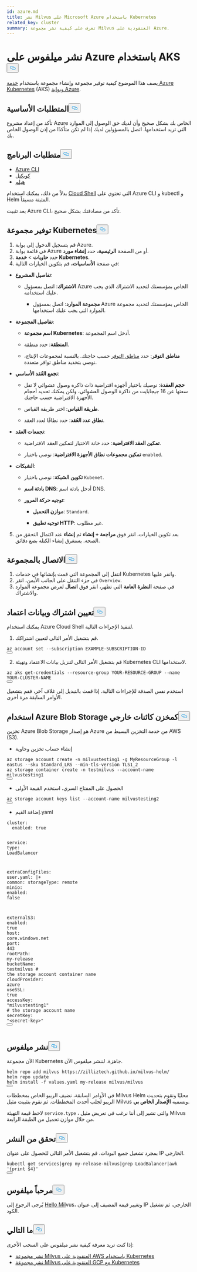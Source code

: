 ```yaml
---
id: azure.md
title: نشر Milvus على Microsoft Azure باستخدام Kubernetes
related_key: cluster
summary: تعرف على كيفية نشر مجموعة Milvus العنقودية على Azure.
---
```

<h1 id="Deploy-Milvus-on-Azure-with-AKS" class="common-anchor-header">نشر ميلفوس على Azure باستخدام AKS<button data-href="#Deploy-Milvus-on-Azure-with-AKS" class="anchor-icon" translate="no">
      <svg translate="no"
        aria-hidden="true"
        focusable="false"
        height="20"
        version="1.1"
        viewBox="0 0 16 16"
        width="16"
      >
        <path
          fill="#0092E4"
          fill-rule="evenodd"
          d="M4 9h1v1H4c-1.5 0-3-1.69-3-3.5S2.55 3 4 3h4c1.45 0 3 1.69 3 3.5 0 1.41-.91 2.72-2 3.25V8.59c.58-.45 1-1.27 1-2.09C10 5.22 8.98 4 8 4H4c-.98 0-2 1.22-2 2.5S3 9 4 9zm9-3h-1v1h1c1 0 2 1.22 2 2.5S13.98 12 13 12H9c-.98 0-2-1.22-2-2.5 0-.83.42-1.64 1-2.09V6.25c-1.09.53-2 1.84-2 3.25C6 11.31 7.55 13 9 13h4c1.45 0 3-1.69 3-3.5S14.5 6 13 6z"
        ></path>
      </svg>
    </button></h1><p>يصف هذا الموضوع كيفية توفير مجموعة وإنشاء مجموعة باستخدام <a href="https://azure.microsoft.com/en-us/services/kubernetes-service/#overview">خدمة Azure Kubernetes</a> (AKS) <a href="https://portal.azure.com">وبوابة Azure</a>.</p>
<h2 id="Prerequisites" class="common-anchor-header">المتطلبات الأساسية<button data-href="#Prerequisites" class="anchor-icon" translate="no">
      <svg translate="no"
        aria-hidden="true"
        focusable="false"
        height="20"
        version="1.1"
        viewBox="0 0 16 16"
        width="16"
      >
        <path
          fill="#0092E4"
          fill-rule="evenodd"
          d="M4 9h1v1H4c-1.5 0-3-1.69-3-3.5S2.55 3 4 3h4c1.45 0 3 1.69 3 3.5 0 1.41-.91 2.72-2 3.25V8.59c.58-.45 1-1.27 1-2.09C10 5.22 8.98 4 8 4H4c-.98 0-2 1.22-2 2.5S3 9 4 9zm9-3h-1v1h1c1 0 2 1.22 2 2.5S13.98 12 13 12H9c-.98 0-2-1.22-2-2.5 0-.83.42-1.64 1-2.09V6.25c-1.09.53-2 1.84-2 3.25C6 11.31 7.55 13 9 13h4c1.45 0 3-1.69 3-3.5S14.5 6 13 6z"
        ></path>
      </svg>
    </button></h2><p>تأكد من إعداد مشروع Azure الخاص بك بشكل صحيح وأن لديك حق الوصول إلى الموارد التي تريد استخدامها. اتصل بالمسؤولين لديك إذا لم تكن متأكدًا من إذن الوصول الخاص بك.</p>
<h2 id="Software-requirements" class="common-anchor-header">متطلبات البرنامج<button data-href="#Software-requirements" class="anchor-icon" translate="no">
      <svg translate="no"
        aria-hidden="true"
        focusable="false"
        height="20"
        version="1.1"
        viewBox="0 0 16 16"
        width="16"
      >
        <path
          fill="#0092E4"
          fill-rule="evenodd"
          d="M4 9h1v1H4c-1.5 0-3-1.69-3-3.5S2.55 3 4 3h4c1.45 0 3 1.69 3 3.5 0 1.41-.91 2.72-2 3.25V8.59c.58-.45 1-1.27 1-2.09C10 5.22 8.98 4 8 4H4c-.98 0-2 1.22-2 2.5S3 9 4 9zm9-3h-1v1h1c1 0 2 1.22 2 2.5S13.98 12 13 12H9c-.98 0-2-1.22-2-2.5 0-.83.42-1.64 1-2.09V6.25c-1.09.53-2 1.84-2 3.25C6 11.31 7.55 13 9 13h4c1.45 0 3-1.69 3-3.5S14.5 6 13 6z"
        ></path>
      </svg>
    </button></h2><ul>
<li><a href="https://docs.microsoft.com/en-us/cli/azure/install-azure-cli#install">Azure CLI</a></li>
<li><a href="https://kubernetes.io/docs/tasks/tools/">كوبكتل</a></li>
<li><a href="https://helm.sh/docs/intro/install/">هيلم</a></li>
</ul>
<p>بدلاً من ذلك، يمكنك استخدام <a href="https://learn.microsoft.com/en-us/azure/cloud-shell/overview">Cloud Shell</a> التي تحتوي على Azure CLI و kubectl و Helm المثبتة مسبقاً.</p>
<div class="alert note">بعد تثبيت Azure CLI، تأكد من مصادقتك بشكل صحيح. </div>
<h2 id="Provision-a-Kubernetes-cluster" class="common-anchor-header">توفير مجموعة Kubernetes<button data-href="#Provision-a-Kubernetes-cluster" class="anchor-icon" translate="no">
      <svg translate="no"
        aria-hidden="true"
        focusable="false"
        height="20"
        version="1.1"
        viewBox="0 0 16 16"
        width="16"
      >
        <path
          fill="#0092E4"
          fill-rule="evenodd"
          d="M4 9h1v1H4c-1.5 0-3-1.69-3-3.5S2.55 3 4 3h4c1.45 0 3 1.69 3 3.5 0 1.41-.91 2.72-2 3.25V8.59c.58-.45 1-1.27 1-2.09C10 5.22 8.98 4 8 4H4c-.98 0-2 1.22-2 2.5S3 9 4 9zm9-3h-1v1h1c1 0 2 1.22 2 2.5S13.98 12 13 12H9c-.98 0-2-1.22-2-2.5 0-.83.42-1.64 1-2.09V6.25c-1.09.53-2 1.84-2 3.25C6 11.31 7.55 13 9 13h4c1.45 0 3-1.69 3-3.5S14.5 6 13 6z"
        ></path>
      </svg>
    </button></h2><ol>
<li>قم بتسجيل الدخول إلى بوابة Azure.</li>
<li>في قائمة بوابة Azure أو من الصفحة <strong>الرئيسية،</strong> حدد <strong>إنشاء مورد</strong>.</li>
<li>حدد <strong>حاويات</strong> &gt; <strong>خدمة Kubernetes</strong>.</li>
<li>في صفحة <strong>الأساسيات،</strong> قم بتكوين الخيارات التالية:</li>
</ol>
<ul>
<li><p><strong>تفاصيل المشروع</strong>:</p>
<ul>
<li><p><strong>الاشتراك</strong>: اتصل بمسؤول Azure الخاص بمؤسستك لتحديد الاشتراك الذي يجب عليك استخدامه.</p>
<ul>
<li><strong>مجموعة الموارد</strong>: اتصل بمسؤول Azure الخاص بمؤسستك لتحديد مجموعة الموارد التي يجب عليك استخدامها.</li>
</ul></li>
</ul></li>
<li><p><strong>تفاصيل المجموعة</strong>:</p>
<ul>
<li><p><strong>اسم مجموعة Kubernetes</strong>: أدخل اسم المجموعة.</p></li>
<li><p><strong>المنطقة</strong>: حدد منطقة.</p></li>
<li><p><strong>مناطق التوفر</strong>: حدد <a href="https://docs.microsoft.com/en-us/azure/aks/availability-zones#overview-of-availability-zones-for-aks-clusters">مناطق التوفر</a> حسب حاجتك. بالنسبة لمجموعات الإنتاج، نوصي بتحديد مناطق توافر متعددة.</p></li>
</ul></li>
<li><p><strong>تجمع العُقد الأساسي</strong>:</p>
<ul>
<li><p><strong>حجم العقدة</strong>: نوصيك باختيار أجهزة افتراضية ذات ذاكرة وصول عشوائي لا تقل سعتها عن 16 جيجابايت من ذاكرة الوصول العشوائي، ولكن يمكنك تحديد أحجام الأجهزة الافتراضية حسب حاجتك.</p></li>
<li><p><strong>طريقة القياس</strong>: اختر طريقة القياس.</p></li>
<li><p><strong>نطاق عدد العُقد</strong>: حدد نطاقًا لعدد العقد.</p></li>
</ul></li>
<li><p><strong>تجمعات العقد</strong>:</p>
<ul>
<li><p><strong>تمكين العقد الافتراضية</strong>: حدد خانة الاختيار لتمكين العقد الافتراضية.</p></li>
<li><p><strong>تمكين مجموعات نطاق الأجهزة الافتراضية</strong>: نوصي باختيار <code translate="no">enabled</code>.</p></li>
</ul></li>
<li><p><strong>الشبكات</strong>:</p>
<ul>
<li><p><strong>تكوين الشبكة</strong>: نوصي باختيار <code translate="no">Kubenet</code>.</p></li>
<li><p><strong>بادئة اسم DNS</strong>: أدخل بادئة اسم DNS.</p></li>
<li><p><strong>توجيه حركة المرور</strong>:</p>
<ul>
<li><p><strong>موازن التحميل</strong>: <code translate="no">Standard</code>.</p></li>
<li><p><strong>توجيه تطبيق HTTP</strong>: غير مطلوب.</p></li>
</ul></li>
</ul></li>
</ul>
<ol start="5">
<li>بعد تكوين الخيارات، انقر فوق <strong>مراجعة + إنشاء</strong> ثم <strong>إنشاء</strong> عند اكتمال التحقق من الصحة. يستغرق إنشاء الكتلة بضع دقائق.</li>
</ol>
<h2 id="Connect-to-the-cluster" class="common-anchor-header">الاتصال بالمجموعة<button data-href="#Connect-to-the-cluster" class="anchor-icon" translate="no">
      <svg translate="no"
        aria-hidden="true"
        focusable="false"
        height="20"
        version="1.1"
        viewBox="0 0 16 16"
        width="16"
      >
        <path
          fill="#0092E4"
          fill-rule="evenodd"
          d="M4 9h1v1H4c-1.5 0-3-1.69-3-3.5S2.55 3 4 3h4c1.45 0 3 1.69 3 3.5 0 1.41-.91 2.72-2 3.25V8.59c.58-.45 1-1.27 1-2.09C10 5.22 8.98 4 8 4H4c-.98 0-2 1.22-2 2.5S3 9 4 9zm9-3h-1v1h1c1 0 2 1.22 2 2.5S13.98 12 13 12H9c-.98 0-2-1.22-2-2.5 0-.83.42-1.64 1-2.09V6.25c-1.09.53-2 1.84-2 3.25C6 11.31 7.55 13 9 13h4c1.45 0 3-1.69 3-3.5S14.5 6 13 6z"
        ></path>
      </svg>
    </button></h2><ol>
<li>انتقل إلى المجموعة التي قمت بإنشائها في خدمات Kubernetes وانقر عليها.</li>
<li>في جزء التنقل على الجانب الأيمن، انقر <code translate="no">Overview</code>.</li>
<li>في صفحة <strong>النظرة العامة</strong> التي تظهر، انقر فوق <strong>اتصال</strong> لعرض مجموعة الموارد والاشتراك.</li>
</ol>
<h2 id="Set-a-subscription-and-credentials" class="common-anchor-header">تعيين اشتراك وبيانات اعتماد<button data-href="#Set-a-subscription-and-credentials" class="anchor-icon" translate="no">
      <svg translate="no"
        aria-hidden="true"
        focusable="false"
        height="20"
        version="1.1"
        viewBox="0 0 16 16"
        width="16"
      >
        <path
          fill="#0092E4"
          fill-rule="evenodd"
          d="M4 9h1v1H4c-1.5 0-3-1.69-3-3.5S2.55 3 4 3h4c1.45 0 3 1.69 3 3.5 0 1.41-.91 2.72-2 3.25V8.59c.58-.45 1-1.27 1-2.09C10 5.22 8.98 4 8 4H4c-.98 0-2 1.22-2 2.5S3 9 4 9zm9-3h-1v1h1c1 0 2 1.22 2 2.5S13.98 12 13 12H9c-.98 0-2-1.22-2-2.5 0-.83.42-1.64 1-2.09V6.25c-1.09.53-2 1.84-2 3.25C6 11.31 7.55 13 9 13h4c1.45 0 3-1.69 3-3.5S14.5 6 13 6z"
        ></path>
      </svg>
    </button></h2><div class="alert note">يمكنك استخدام Azure Cloud Shell لتنفيذ الإجراءات التالية.</div>
<ol>
<li>قم بتشغيل الأمر التالي لتعيين اشتراكك.</li>
</ol>
<pre><code translate="no" class="language-shell">az account set --subscription EXAMPLE-SUBSCRIPTION-ID
<button class="copy-code-btn"></button></code></pre>
<ol start="2">
<li>قم بتشغيل الأمر التالي لتنزيل بيانات الاعتماد وتهيئة Kubernetes CLI لاستخدامها.</li>
</ol>
<pre><code translate="no" class="language-shell">az aks get-credentials --resource-group YOUR-RESOURCE-GROUP --name YOUR-CLUSTER-NAME
<button class="copy-code-btn"></button></code></pre>
<div class="alert note">
استخدم نفس الصدفة للإجراءات التالية. إذا قمت بالتبديل إلى غلاف آخر، فقم بتشغيل الأوامر السابقة مرة أخرى.</div>
<h2 id="Using-Azure-Blob-Storage-as-external-object-storage" class="common-anchor-header">استخدام Azure Blob Storage كمخزن كائنات خارجي<button data-href="#Using-Azure-Blob-Storage-as-external-object-storage" class="anchor-icon" translate="no">
      <svg translate="no"
        aria-hidden="true"
        focusable="false"
        height="20"
        version="1.1"
        viewBox="0 0 16 16"
        width="16"
      >
        <path
          fill="#0092E4"
          fill-rule="evenodd"
          d="M4 9h1v1H4c-1.5 0-3-1.69-3-3.5S2.55 3 4 3h4c1.45 0 3 1.69 3 3.5 0 1.41-.91 2.72-2 3.25V8.59c.58-.45 1-1.27 1-2.09C10 5.22 8.98 4 8 4H4c-.98 0-2 1.22-2 2.5S3 9 4 9zm9-3h-1v1h1c1 0 2 1.22 2 2.5S13.98 12 13 12H9c-.98 0-2-1.22-2-2.5 0-.83.42-1.64 1-2.09V6.25c-1.09.53-2 1.84-2 3.25C6 11.31 7.55 13 9 13h4c1.45 0 3-1.69 3-3.5S14.5 6 13 6z"
        ></path>
      </svg>
    </button></h2><p>تخزين Azure Blob Storage هو إصدار Azure من خدمة التخزين البسيط من AWS (S3).</p>
<ul>
<li>إنشاء حساب تخزين وحاوية</li>
</ul>
<pre><code translate="no" class="language-bash">az storage account create -n milvustesting1 -g MyResourceGroup -l eastus --sku Standard_LRS --min-tls-version TLS1_2
az storage container create -n testmilvus --account-name milvustesting1
<button class="copy-code-btn"></button></code></pre>
<ul>
<li>الحصول على المفتاح السري، استخدم القيمة الأولى</li>
</ul>
<pre><code translate="no" class="language-bash">az storage account keys list --account-name milvustesting2
<button class="copy-code-btn"></button></code></pre>
<ul>
<li>إضافة القيم.yaml</li>
</ul>
<pre><code translate="no" class="language-yaml"><span class="hljs-attr">cluster:</span>
  <span class="hljs-attr">enabled:</span> <span class="hljs-literal">true</span>

<span class="hljs-attr">service:</span>
  <span class="hljs-attr">type:</span> <span class="hljs-string">LoadBalancer</span>

<span class="hljs-attr">extraConfigFiles:</span>
  <span class="hljs-attr">user.yaml:</span> <span class="hljs-string">|+
    common:
      storageType: remote
</span>
<span class="hljs-attr">minio:</span>
  <span class="hljs-attr">enabled:</span> <span class="hljs-literal">false</span>

<span class="hljs-attr">externalS3:</span>
  <span class="hljs-attr">enabled:</span> <span class="hljs-literal">true</span>
  <span class="hljs-attr">host:</span> <span class="hljs-string">core.windows.net</span>
  <span class="hljs-attr">port:</span> <span class="hljs-number">443</span>
  <span class="hljs-attr">rootPath:</span> <span class="hljs-string">my-release</span>
  <span class="hljs-attr">bucketName:</span> <span class="hljs-string">testmilvus</span> <span class="hljs-comment"># the storage account container name</span>
  <span class="hljs-attr">cloudProvider:</span> <span class="hljs-string">azure</span>
  <span class="hljs-attr">useSSL:</span> <span class="hljs-literal">true</span>
  <span class="hljs-attr">accessKey:</span> <span class="hljs-string">&quot;milvustesting1&quot;</span> <span class="hljs-comment"># the storage account name</span>
  <span class="hljs-attr">secretKey:</span> <span class="hljs-string">&quot;&lt;secret-key&gt;&quot;</span> 
<button class="copy-code-btn"></button></code></pre>
<h2 id="Deploy-Milvus" class="common-anchor-header">نشر ميلفوس<button data-href="#Deploy-Milvus" class="anchor-icon" translate="no">
      <svg translate="no"
        aria-hidden="true"
        focusable="false"
        height="20"
        version="1.1"
        viewBox="0 0 16 16"
        width="16"
      >
        <path
          fill="#0092E4"
          fill-rule="evenodd"
          d="M4 9h1v1H4c-1.5 0-3-1.69-3-3.5S2.55 3 4 3h4c1.45 0 3 1.69 3 3.5 0 1.41-.91 2.72-2 3.25V8.59c.58-.45 1-1.27 1-2.09C10 5.22 8.98 4 8 4H4c-.98 0-2 1.22-2 2.5S3 9 4 9zm9-3h-1v1h1c1 0 2 1.22 2 2.5S13.98 12 13 12H9c-.98 0-2-1.22-2-2.5 0-.83.42-1.64 1-2.09V6.25c-1.09.53-2 1.84-2 3.25C6 11.31 7.55 13 9 13h4c1.45 0 3-1.69 3-3.5S14.5 6 13 6z"
        ></path>
      </svg>
    </button></h2><p>الآن مجموعة Kubernetes جاهزة. لننشر ميلفوس الآن.</p>
<pre><code translate="no" class="language-bash">helm repo add milvus https://zilliztech.github.io/milvus-helm/
helm repo update
helm install -f values.yaml my-release milvus/milvus
<button class="copy-code-btn"></button></code></pre>
<p>في الأوامر السابقة، نضيف الريبو الخاص بمخططات Milvus Helm محليًا ونقوم بتحديث الريبو لجلب أحدث المخططات. ثم نقوم بتثبيت مثيل Milvus ونسميه <strong>الإصدار الخاص بي</strong>.</p>
<p>لاحظ قيمة التهيئة <code translate="no">service.type</code> ، والتي تشير إلى أننا نرغب في تعريض مثيل Milvus من خلال موازن تحميل من الطبقة الرابعة.</p>
<h2 id="Verify-the-deployment" class="common-anchor-header">تحقق من النشر<button data-href="#Verify-the-deployment" class="anchor-icon" translate="no">
      <svg translate="no"
        aria-hidden="true"
        focusable="false"
        height="20"
        version="1.1"
        viewBox="0 0 16 16"
        width="16"
      >
        <path
          fill="#0092E4"
          fill-rule="evenodd"
          d="M4 9h1v1H4c-1.5 0-3-1.69-3-3.5S2.55 3 4 3h4c1.45 0 3 1.69 3 3.5 0 1.41-.91 2.72-2 3.25V8.59c.58-.45 1-1.27 1-2.09C10 5.22 8.98 4 8 4H4c-.98 0-2 1.22-2 2.5S3 9 4 9zm9-3h-1v1h1c1 0 2 1.22 2 2.5S13.98 12 13 12H9c-.98 0-2-1.22-2-2.5 0-.83.42-1.64 1-2.09V6.25c-1.09.53-2 1.84-2 3.25C6 11.31 7.55 13 9 13h4c1.45 0 3-1.69 3-3.5S14.5 6 13 6z"
        ></path>
      </svg>
    </button></h2><p>بمجرد تشغيل جميع البودات، قم بتشغيل الأمر التالي للحصول على عنوان IP الخارجي.</p>
<pre><code translate="no" class="language-bash">kubectl get services|grep my-release-milvus|grep LoadBalancer|awk <span class="hljs-string">&#x27;{print $4}&#x27;</span>
<button class="copy-code-btn"></button></code></pre>
<h2 id="Hello-Milvus" class="common-anchor-header">مرحباً ميلفوس<button data-href="#Hello-Milvus" class="anchor-icon" translate="no">
      <svg translate="no"
        aria-hidden="true"
        focusable="false"
        height="20"
        version="1.1"
        viewBox="0 0 16 16"
        width="16"
      >
        <path
          fill="#0092E4"
          fill-rule="evenodd"
          d="M4 9h1v1H4c-1.5 0-3-1.69-3-3.5S2.55 3 4 3h4c1.45 0 3 1.69 3 3.5 0 1.41-.91 2.72-2 3.25V8.59c.58-.45 1-1.27 1-2.09C10 5.22 8.98 4 8 4H4c-.98 0-2 1.22-2 2.5S3 9 4 9zm9-3h-1v1h1c1 0 2 1.22 2 2.5S13.98 12 13 12H9c-.98 0-2-1.22-2-2.5 0-.83.42-1.64 1-2.09V6.25c-1.09.53-2 1.84-2 3.25C6 11.31 7.55 13 9 13h4c1.45 0 3-1.69 3-3.5S14.5 6 13 6z"
        ></path>
      </svg>
    </button></h2><p>يُرجى الرجوع إلى <a href="https://milvus.io/docs/v2.3.x/example_code.md">Hello Mil</a>vus، وتغيير قيمة المضيف إلى عنوان IP الخارجي، ثم تشغيل الكود.</p>
<h2 id="Whats-next" class="common-anchor-header">ما التالي<button data-href="#Whats-next" class="anchor-icon" translate="no">
      <svg translate="no"
        aria-hidden="true"
        focusable="false"
        height="20"
        version="1.1"
        viewBox="0 0 16 16"
        width="16"
      >
        <path
          fill="#0092E4"
          fill-rule="evenodd"
          d="M4 9h1v1H4c-1.5 0-3-1.69-3-3.5S2.55 3 4 3h4c1.45 0 3 1.69 3 3.5 0 1.41-.91 2.72-2 3.25V8.59c.58-.45 1-1.27 1-2.09C10 5.22 8.98 4 8 4H4c-.98 0-2 1.22-2 2.5S3 9 4 9zm9-3h-1v1h1c1 0 2 1.22 2 2.5S13.98 12 13 12H9c-.98 0-2-1.22-2-2.5 0-.83.42-1.64 1-2.09V6.25c-1.09.53-2 1.84-2 3.25C6 11.31 7.55 13 9 13h4c1.45 0 3-1.69 3-3.5S14.5 6 13 6z"
        ></path>
      </svg>
    </button></h2><p>إذا كنت تريد معرفة كيفية نشر ميلفوس على السحب الأخرى:</p>
<ul>
<li><a href="/docs/ar/eks.md">نشر مجموعة Milvus العنقودية على AWS باستخدام Kubernetes</a></li>
<li><a href="/docs/ar/gcp.md">نشر مجموعة Milvus العنقودية على GCP مع Kubernetes</a></li>
</ul>
